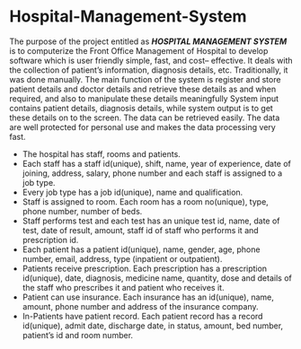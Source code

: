 # Hospital-Management-System
The purpose of the project entitled as ***HOSPITAL MANAGEMENT SYSTEM*** is to  computerize the Front Office Management of Hospital to develop software which is  user friendly simple, fast, and cost– effective. It deals with the collection of patient’s  information, diagnosis details, etc. Traditionally, it was done manually. The main  function of the system is register and store patient details and doctor details and  retrieve these details as and when required, and also to manipulate these details  meaningfully System input contains patient details, diagnosis details, while system  output is to get these details on to the screen. The data can be retrieved easily. The data are well protected for personal  use and makes the data processing very fast.

- The hospital has staff, rooms and patients. 
- Each staff has a staff id(unique), shift, name, year of experience, date of joining, 
address, salary, phone number and each staff is assigned to a job type. 
- Every job type has a job id(unique), name and qualification. 
- Staff is assigned to room. Each room has a room no(unique), type, phone 
number, number of beds. 
- Staff performs test and each test has an unique test id, name, date of test, date 
of result, amount, staff id of staff who performs it and prescription id. 
- Each patient has a patient id(unique), name, gender, age, phone number, email, 
address, type (inpatient or outpatient).
- Patients receive prescription. Each prescription has a prescription id(unique), 
date, diagnosis, medicine name, quantity, dose and details of the staff who 
prescribes it and patient who receives it. 
- Patient can use insurance. Each insurance has an id(unique), name, amount, 
phone number and address of the insurance company. 
- In-Patients have patient record. Each patient record has a record id(unique), 
admit date, discharge date, in status, amount, bed number, patient’s id and 
room number.
